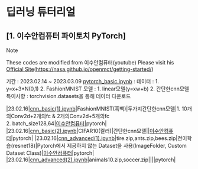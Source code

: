 # 딥러닝 튜터리얼

## [1. 이수안컴퓨터 파이토치 PyTorch]
> [!NOTE]
> These codes are modified from 이수안컴퓨터(youtube)
> Please visit his [Official Site]((https://youtube.com/playlist?list=PL7ZVZgsnLwEEIC4-KQIchiPda_EjxX61r&si=_j5ENGvInnXsA7Ik))(https://nasa.github.io/openmct/getting-started/)
> 
기간 : 2023.02.14 ~ 2023.03.09
[pytorch_basic.ipynb]() : 
데이터 : 1. y=x+3*N(0,1) 2. FashionMNIST
모델 : 1. linear모델(y=xw+b) 2. 간단한cnn모델
특이사항 : torchvision.datasets을 통해 데이터 다운로드



|23.02.16|[cnn_basic(1).ipynb](https://github.com/ksouth0413/dltutorial/blob/main/cnn_basic(1).ipynb)|FashionMNIST(흑백)|두가지간단한cnn모델|1. 10개의Conv2d+2개의fc & 2개의Conv2d+5개의fc<br>2. batch_size128,64|[이수안컴퓨터](https://youtu.be/IwLOWwrz26w?list=PL7ZVZgsnLwEEIC4-KQIchiPda_EjxX61r)|pytorch|
|23.02.16|[cnn_basic(2).ipynb](https://github.com/ksouth0413/dltutorial/blob/main/cnn_basic(2).ipynb)|CIFAR10(컬러)|간단한cnn모델||[이수안컴퓨터](https://youtu.be/E-LodDU6pIA?list=PL7ZVZgsnLwEEIC4-KQIchiPda_EjxX61r)|pytorch|
|23.02.16|[cnn_advanced(1).ipynb](https://github.com/ksouth0413/dltutorial/blob/main/cnn_advanced(1).ipynb)|tire.zip,ants.zip,bees.zip|전이학습(resnet18)|Pytorch에서 제공하지 않는 Dataset을 사용(ImageFolder, Custom Dataset Class)|[이수안컴퓨터](https://youtu.be/szfjmRYPX-4?list=PL7ZVZgsnLwEEIC4-KQIchiPda_EjxX61r)|pytorch|
|23.02.16|[cnn_advanced(2).ipynb](https://github.com/ksouth0413/dltutorial/blob/main/cnn_advanced(2).ipynb)|animals10.zip,soccer.zip||||pytorch|
